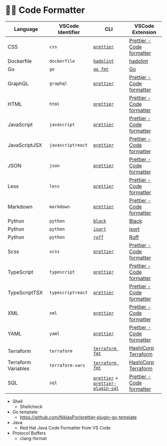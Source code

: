 # 💅🏻 Code Formatter

| Language            | VSCode Identifier | CLI                                                                                                                                      | VSCode Extension                                                                                        |
| ------------------- | ----------------- | ---------------------------------------------------------------------------------------------------------------------------------------- | ------------------------------------------------------------------------------------------------------- |
| CSS                 | `css`             | [`prettier`](https://github.com/prettier/prettier)                                                                                       | [Prettier - Code formatter](https://marketplace.visualstudio.com/items?itemName=esbenp.prettier-vscode) |
| Dockerfile          | `dockerfile`      | [`hadolint`](https://github.com/hadolint/hadolint)                                                                                       | [hadolint](https://marketplace.visualstudio.com/items?itemName=exiasr.hadolint)                         |
| Go                  | `go`              | [`go fmt`](https://pkg.go.dev/fmt)                                                                                                       | [Go](https://marketplace.visualstudio.com/items?itemName=golang.Go)                                     |
| GraphQL             | `graphql`         | [`prettier`](https://github.com/prettier/prettier)                                                                                       | [Prettier - Code formatter](https://marketplace.visualstudio.com/items?itemName=esbenp.prettier-vscode) |
| HTML                | `html`            | [`prettier`](https://github.com/prettier/prettier)                                                                                       | [Prettier - Code formatter](https://marketplace.visualstudio.com/items?itemName=esbenp.prettier-vscode) |
| JavaScript          | `javascript`      | [`prettier`](https://github.com/prettier/prettier)                                                                                       | [Prettier - Code formatter](https://marketplace.visualstudio.com/items?itemName=esbenp.prettier-vscode) |
| JavaScriptJSX       | `javascriptreact` | [`prettier`](https://github.com/prettier/prettier)                                                                                       | [Prettier - Code formatter](https://marketplace.visualstudio.com/items?itemName=esbenp.prettier-vscode) |
| JSON                | `json`            | [`prettier`](https://github.com/prettier/prettier)                                                                                       | [Prettier - Code formatter](https://marketplace.visualstudio.com/items?itemName=esbenp.prettier-vscode) |
| Less                | `less`            | [`prettier`](https://github.com/prettier/prettier)                                                                                       | [Prettier - Code formatter](https://marketplace.visualstudio.com/items?itemName=esbenp.prettier-vscode) |
| Markdown            | `markdown`        | [`prettier`](https://github.com/prettier/prettier)                                                                                       | [Prettier - Code formatter](https://marketplace.visualstudio.com/items?itemName=esbenp.prettier-vscode) |
| Python              | `python`          | [`black`](https://github.com/psf/black)                                                                                                  | [Black](https://marketplace.visualstudio.com/items?itemName=ms-python.black-formatter)                  |
| Python              | `python`          | [`isort`](https://github.com/PyCQA/isort)                                                                                                | [isort](https://marketplace.visualstudio.com/items?itemName=ms-python.isort)                            |
| Python              | `python`          | [`ruff`](https://github.com/astral-sh/ruff)                                                                                              | [Ruff](https://marketplace.visualstudio.com/items?itemName=charliermarsh.ruff)                          |
| Scss                | `scss`            | [`prettier`](https://github.com/prettier/prettier)                                                                                       | [Prettier - Code formatter](https://marketplace.visualstudio.com/items?itemName=esbenp.prettier-vscode) |
| TypeScript          | `typescript`      | [`prettier`](https://github.com/prettier/prettier)                                                                                       | [Prettier - Code formatter](https://marketplace.visualstudio.com/items?itemName=esbenp.prettier-vscode) |
| TypeScriptTSX       | `typescriptreact` | [`prettier`](https://github.com/prettier/prettier)                                                                                       | [Prettier - Code formatter](https://marketplace.visualstudio.com/items?itemName=esbenp.prettier-vscode) |
| XML                 | `xml`             | [`prettier`](https://github.com/prettier/prettier)                                                                                       | [Prettier - Code formatter](https://marketplace.visualstudio.com/items?itemName=esbenp.prettier-vscode) |
| YAML                | `yaml`            | [`prettier`](https://github.com/prettier/prettier)                                                                                       | [Prettier - Code formatter](https://marketplace.visualstudio.com/items?itemName=esbenp.prettier-vscode) |
| Terraform           | `terraform`       | [`terraform fmt`](https://developer.hashicorp.com/terraform/cli/commands/fmt)                                                            | [HashiCorp Terraform](https://marketplace.visualstudio.com/items?itemName=HashiCorp.terraform)          |
| Terraform Variables | `terraform-vars`  | [`terraform fmt`](https://developer.hashicorp.com/terraform/cli/commands/fmt)                                                            | [HashiCorp Terraform](https://marketplace.visualstudio.com/items?itemName=HashiCorp.terraform)          |
| SQL                 | `sql`             | [`prettier`](https://github.com/prettier/prettier) + [`prettier-plugin-sql`](https://github.com/un-ts/prettier/tree/master/packages/sql) | [Prettier - Code formatter](https://marketplace.visualstudio.com/items?itemName=esbenp.prettier-vscode) |

- Shell
  - Shellcheck
- Go template
  - https://github.com/NiklasPor/prettier-plugin-go-template
- Java
  - Red Hat Java Code Formatter from VS Code
- Protocol Buffers
  - clang-format
